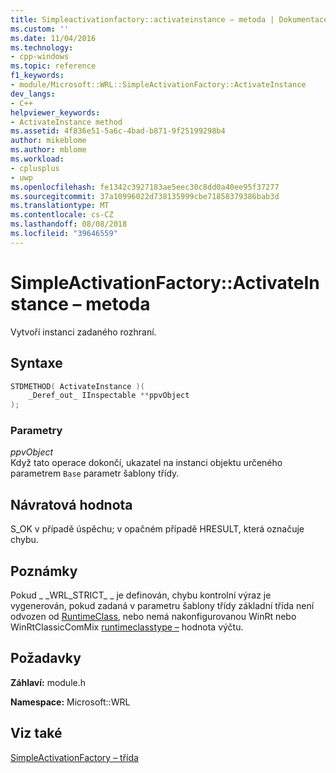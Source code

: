```yaml
---
title: Simpleactivationfactory::activateinstance – metoda | Dokumentace Microsoftu
ms.custom: ''
ms.date: 11/04/2016
ms.technology:
- cpp-windows
ms.topic: reference
f1_keywords:
- module/Microsoft::WRL::SimpleActivationFactory::ActivateInstance
dev_langs:
- C++
helpviewer_keywords:
- ActivateInstance method
ms.assetid: 4f836e51-5a6c-4bad-b871-9f25199298b4
author: mikeblome
ms.author: mblome
ms.workload:
- cplusplus
- uwp
ms.openlocfilehash: fe1342c3927183ae5eec30c8dd0a40ee95f37277
ms.sourcegitcommit: 37a10996022d738135999cbe71858379386bab3d
ms.translationtype: MT
ms.contentlocale: cs-CZ
ms.lasthandoff: 08/08/2018
ms.locfileid: "39646559"
---
```

# <a name="simpleactivationfactoryactivateinstance-method"></a>SimpleActivationFactory::ActivateInstance – metoda

Vytvoří instanci zadaného rozhraní.

## <a name="syntax"></a>Syntaxe

```cpp
STDMETHOD( ActivateInstance )(
    _Deref_out_ IInspectable **ppvObject
);
```

### <a name="parameters"></a>Parametry

*ppvObject*  
Když tato operace dokončí, ukazatel na instanci objektu určeného parametrem `Base` parametr šablony třídy.

## <a name="return-value"></a>Návratová hodnota

S_OK v případě úspěchu; v opačném případě HRESULT, která označuje chybu.

## <a name="remarks"></a>Poznámky

Pokud &#95; &#95;WRL_STRICT&#95; &#95; je definován, chybu kontrolní výraz je vygenerován, pokud zadaná v parametru šablony třídy základní třída není odvozen od [RuntimeClass](../windows/runtimeclass-class.md), nebo nemá nakonfigurovanou WinRt nebo WinRtClassicComMix [runtimeclasstype –](../windows/runtimeclasstype-enumeration.md) hodnota výčtu.

## <a name="requirements"></a>Požadavky

**Záhlaví:** module.h

**Namespace:** Microsoft::WRL

## <a name="see-also"></a>Viz také
 [SimpleActivationFactory – třída](../windows/simpleactivationfactory-class.md)